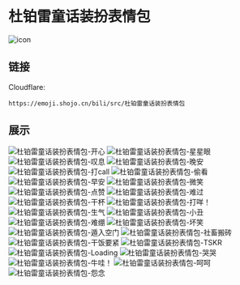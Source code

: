 # 杜铂雷童话装扮表情包
![icon](https://emoji.shojo.cn/bili/src/杜铂雷童话装扮表情包/icon.png)
## 链接
Cloudflare:
```
https://emoji.shojo.cn/bili/src/杜铂雷童话装扮表情包
```
## 展示
![杜铂雷童话装扮表情包-开心](https://emoji.shojo.cn/bili/src/杜铂雷童话装扮表情包/杜铂雷童话装扮表情包-开心.png)
![杜铂雷童话装扮表情包-星星眼](https://emoji.shojo.cn/bili/src/杜铂雷童话装扮表情包/杜铂雷童话装扮表情包-星星眼.png)
![杜铂雷童话装扮表情包-叹息](https://emoji.shojo.cn/bili/src/杜铂雷童话装扮表情包/杜铂雷童话装扮表情包-叹息.png)
![杜铂雷童话装扮表情包-晚安](https://emoji.shojo.cn/bili/src/杜铂雷童话装扮表情包/杜铂雷童话装扮表情包-晚安.png)
![杜铂雷童话装扮表情包-打call](https://emoji.shojo.cn/bili/src/杜铂雷童话装扮表情包/杜铂雷童话装扮表情包-打call.png)
![杜铂雷童话装扮表情包-偷看](https://emoji.shojo.cn/bili/src/杜铂雷童话装扮表情包/杜铂雷童话装扮表情包-偷看.png)
![杜铂雷童话装扮表情包-早安](https://emoji.shojo.cn/bili/src/杜铂雷童话装扮表情包/杜铂雷童话装扮表情包-早安.png)
![杜铂雷童话装扮表情包-微笑](https://emoji.shojo.cn/bili/src/杜铂雷童话装扮表情包/杜铂雷童话装扮表情包-微笑.png)
![杜铂雷童话装扮表情包-点赞](https://emoji.shojo.cn/bili/src/杜铂雷童话装扮表情包/杜铂雷童话装扮表情包-点赞.png)
![杜铂雷童话装扮表情包-难过](https://emoji.shojo.cn/bili/src/杜铂雷童话装扮表情包/杜铂雷童话装扮表情包-难过.png)
![杜铂雷童话装扮表情包-干杯](https://emoji.shojo.cn/bili/src/杜铂雷童话装扮表情包/杜铂雷童话装扮表情包-干杯.png)
![杜铂雷童话装扮表情包-打咩！](https://emoji.shojo.cn/bili/src/杜铂雷童话装扮表情包/杜铂雷童话装扮表情包-打咩！.png)
![杜铂雷童话装扮表情包-生气](https://emoji.shojo.cn/bili/src/杜铂雷童话装扮表情包/杜铂雷童话装扮表情包-生气.png)
![杜铂雷童话装扮表情包-小丑](https://emoji.shojo.cn/bili/src/杜铂雷童话装扮表情包/杜铂雷童话装扮表情包-小丑.png)
![杜铂雷童话装扮表情包-难绷](https://emoji.shojo.cn/bili/src/杜铂雷童话装扮表情包/杜铂雷童话装扮表情包-难绷.png)
![杜铂雷童话装扮表情包-坏笑](https://emoji.shojo.cn/bili/src/杜铂雷童话装扮表情包/杜铂雷童话装扮表情包-坏笑.png)
![杜铂雷童话装扮表情包-遁入空门](https://emoji.shojo.cn/bili/src/杜铂雷童话装扮表情包/杜铂雷童话装扮表情包-遁入空门.png)
![杜铂雷童话装扮表情包-社畜搬砖](https://emoji.shojo.cn/bili/src/杜铂雷童话装扮表情包/杜铂雷童话装扮表情包-社畜搬砖.png)
![杜铂雷童话装扮表情包-干饭要紧](https://emoji.shojo.cn/bili/src/杜铂雷童话装扮表情包/杜铂雷童话装扮表情包-干饭要紧.png)
![杜铂雷童话装扮表情包-TSKR](https://emoji.shojo.cn/bili/src/杜铂雷童话装扮表情包/杜铂雷童话装扮表情包-TSKR.png)
![杜铂雷童话装扮表情包-Loading](https://emoji.shojo.cn/bili/src/杜铂雷童话装扮表情包/杜铂雷童话装扮表情包-Loading.png)
![杜铂雷童话装扮表情包-哭哭](https://emoji.shojo.cn/bili/src/杜铂雷童话装扮表情包/杜铂雷童话装扮表情包-哭哭.png)
![杜铂雷童话装扮表情包-牛哇！](https://emoji.shojo.cn/bili/src/杜铂雷童话装扮表情包/杜铂雷童话装扮表情包-牛哇！.png)
![杜铂雷童话装扮表情包-呵呵](https://emoji.shojo.cn/bili/src/杜铂雷童话装扮表情包/杜铂雷童话装扮表情包-呵呵.png)
![杜铂雷童话装扮表情包-怨念](https://emoji.shojo.cn/bili/src/杜铂雷童话装扮表情包/杜铂雷童话装扮表情包-怨念.png)
